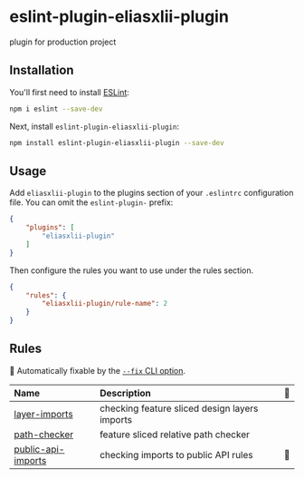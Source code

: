 # eslint-plugin-eliasxlii-plugin

plugin for production project

## Installation

You'll first need to install [ESLint](https://eslint.org/):

```sh
npm i eslint --save-dev
```

Next, install `eslint-plugin-eliasxlii-plugin`:

```sh
npm install eslint-plugin-eliasxlii-plugin --save-dev
```

## Usage

Add `eliasxlii-plugin` to the plugins section of your `.eslintrc` configuration file. You can omit the `eslint-plugin-` prefix:

```json
{
    "plugins": [
        "eliasxlii-plugin"
    ]
}
```


Then configure the rules you want to use under the rules section.

```json
{
    "rules": {
        "eliasxlii-plugin/rule-name": 2
    }
}
```

## Rules
<!-- begin auto-generated rules list -->

🔧 Automatically fixable by the [`--fix` CLI option](https://eslint.org/docs/user-guide/command-line-interface#--fix).

| Name                                                   | Description                                   | 🔧 |
| :----------------------------------------------------- | :-------------------------------------------- | :- |
| [layer-imports](docs/rules/layer-imports.md)           | checking feature sliced design layers imports |    |
| [path-checker](docs/rules/path-checker.md)             | feature sliced relative path checker          |    |
| [public-api-imports](docs/rules/public-api-imports.md) | checking imports to public API rules          | 🔧 |

<!-- end auto-generated rules list -->



